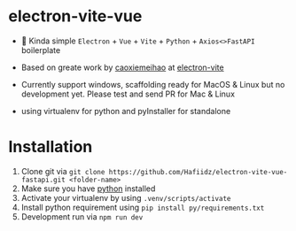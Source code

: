 # electron-vite-vue

- 🥳 Kinda simple `Electron` + `Vue` + `Vite` + `Python` + `Axios<>FastAPI` boilerplate
- Based on greate work by [caoxiemeihao](https://github.com/caoxiemeihao) at [electron-vite](https://github.com/electron-vite/electron-vite-vue)

- Currently support windows, scaffolding ready for MacOS & Linux but no development yet. Please test and send PR for Mac & Linux 
- using virtualenv for python and pyInstaller for standalone


# Installation

1. Clone git via `git clone https://github.com/Hafiidz/electron-vite-vue-fastapi.git <folder-name>`
1. Make sure you have [python](https://www.python.org/downloads/) installed
1. Activate your virtualenv by using `.venv/scripts/activate` 
1. Install python requirement using `pip install py/requirements.txt`
1. Development run via `npm run dev`



